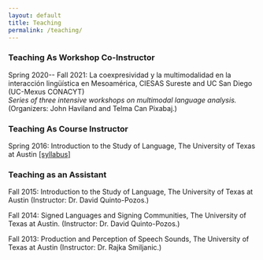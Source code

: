 ```yaml
---
layout: default
title: Teaching
permalink: /teaching/
---
```


### Teaching As Workshop Co-Instructor

Spring 2020-- Fall 2021: La coexpresividad y la multimodalidad en la interacción lingüística en Mesoamérica, CIESAS Sureste and UC San Diego (UC-Mexus CONACYT)  
*Series of three intensive workshops on multimodal language analysis.*  
(Organizers: John Haviland and Telma Can Pixabaj.)

### Teaching As Course Instructor

Spring 2016: Introduction to the Study of Language, The University of Texas at Austin
[[syllabus]](/PDFs/Syllabus_LIN306_Mesh_Apr272016.pdf)
### Teaching as an Assistant

Fall 2015: Introduction to the Study of Language, The University of Texas at Austin (Instructor: Dr. David Quinto-Pozos.) 

Fall 2014: Signed Languages and Signing Communities, The University of Texas at Austin. (Instructor: Dr. David Quinto-Pozos.)

Fall 2013: Production and Perception of Speech Sounds, The University of Texas at Austin (Instructor: Dr. Rajka Smiljanic.)
